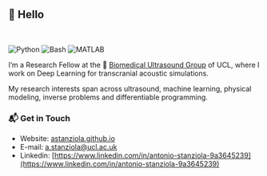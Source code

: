 ## 👋 Hello 

<br/>

![Python](https://img.shields.io/badge/Python-Expert-green)
![Bash](https://img.shields.io/badge/Bash-Intermediate-yellow)
![MATLAB](https://img.shields.io/badge/MATLAB-Expert-green)

I’m a Research Fellow at the 🐛 [Biomedical Ultrasound Group](https://bug.medphys.ucl.ac.uk) of UCL, where I work on Deep Learning for transcranial acoustic simulations. 

My research interests span across ultrasound, machine learning, physical modeling, inverse problems and differentiable programming.

### 📬 Get in Touch

- Website: [astanziola.github.io](https://astanziola.github.io)
- E-mail: [a.stanziola@ucl.ac.uk](a.stanziola@ucl.ac.uk)
- Linkedin: [https://www.linkedin.com/in/antonio-stanziola-9a3645239](https://www.linkedin.com/in/antonio-stanziola-9a3645239)

